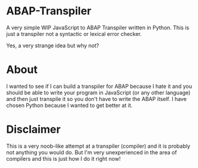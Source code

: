 # ABAP-Transpiler
A very simple WIP JavaScript to ABAP Transpiler written in Python. This is just a transpiler not a syntactic or lexical error checker.

Yes, a very strange idea but why not?

# About
I wanted to see if I can build a transpiler for ABAP because I hate it and you should be able to write your program in JavaScript (or any other language) and then just transpile it so you don't have to write the ABAP itself. I have chosen Python because I wanted to get better at it.

# Disclaimer
This is a very noob-like attempt at a transpiler (compiler) and it is probably not anything you would do. But I'm very unexperienced in the area of compilers and this is just how I do it right now!
